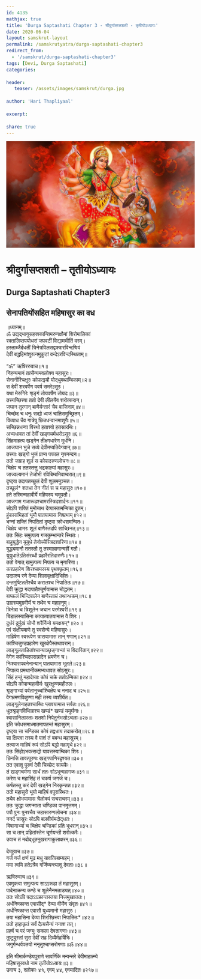 ```yaml
---    
id: 4135    
mathjax: true    
title: 'Durga Saptashati Chapter 3 - श्रीदुर्गासप्तशती - तृतीयोऽध्यायः'    
date: 2020-06-04    
layout: samskrut-layout 
permalink: /samskrutyatra/durga-saptashati-chapter3
redirect_from: 
  - '/samskrut/durga-saptashati-chapter3'
tags: [Devi, Durga Saptashati]    
categories:    
    
header:    
   teaser: /assets/images/samskrut/durga.jpg    
    
author: 'Hari Thapliyaal'    
    
excerpt:    
    
share: true    
---    
```

    
![](/assets/images/samskrut/durga.jpg)    
    
# श्रीदुर्गासप्तशती – तृतीयोऽध्यायः    
## Durga Saptashati Chapter3    
    
## सेनापतियोंसहित महिषासुर का वध    
    
॥ध्यानम्॥    
ॐ उद्यद्भानुसहस्रकान्तिमरुणक्षौमां शिरोमालिकां    
रक्तालिप्तपयोधरां जपवटीं विद्यामभीतिं वरम्।    
हस्ताब्जैर्दधतीं त्रिनेत्रविलसद्वक्त्रारविन्दश्रियं    
देवीं बद्धहिमांशुरत्‍नमुकुटां वन्देऽरविन्दस्थिताम्॥    
    
“ॐ” ऋषिररुवाच॥१॥    
निहन्यमानं तत्सैन्यमवलोक्य महासुरः।    
सेनानीश्‍चिक्षुरः कोपाद्ययौ योद्‍धुमथाम्बिकाम्॥२॥    
स देवीं शरवर्षेण ववर्ष समरेऽसुरः।    
यथा मेरुगिरेः श्रृङ्‌गं तोयवर्षेण तोयदः॥३॥    
तस्यच्छित्त्वा ततो देवी लीलयैव शरोत्करान्।    
जघान तुरगान् बाणैर्यन्तारं चैव वाजिनाम्॥४॥    
चिच्छेद च धनुः सद्यो ध्वजं चातिसमुच्छ्रितम्।    
विव्याध चैव गात्रेषु छिन्नधन्वानमाशुगैः॥५॥    
सच्छिन्नधन्वा विरथो हताश्‍वो हतसारथिः।    
अभ्यधावत तां देवीं खड्‌गचर्मधरोऽसुरः॥६॥    
सिंहमाहत्य खड्‌गेन तीक्ष्णधारेण मूर्धनि।    
आजघान भुजे सव्ये देवीमप्यतिवेगवान्॥७॥    
तस्याः खड्‌गो भुजं प्राप्य पफाल नृपनन्दन।    
ततो जग्राह शूलं स कोपादरुणलोचनः॥८॥    
चिक्षेप च ततस्तत्तु भद्रकाल्यां महासुरः।    
जाज्वल्यमानं तेजोभी रविबिम्बमिवाम्बरात्॥९॥    
दृष्ट्‍वा तदापतच्छूलं देवी शूलममुञ्चत।    
तच्छूलं* शतधा तेन नीतं स च महासुरः॥१०॥    
हते तस्मिन्महावीर्ये महिषस्य चमूपतौ।    
आजगाम गजारूढश्‍चामरस्त्रिदशार्दनः॥११॥    
सोऽपि शक्तिं मुमोचाथ देव्यास्तामम्बिका द्रुतम्।    
हुंकाराभिहतां भूमौ पातयामास निष्प्रभाम्॥१२॥    
भग्नां शक्तिं निपतितां दृष्ट्‌वा क्रोधसमन्वितः।    
चिक्षेप चामरः शूलं बाणैस्तदपि साच्छिनत्॥१३॥    
ततः सिंहः समुत्पत्य गजकुम्भान्तरे स्थितः।    
बाहुयुद्धेन युयुधे तेनोच्चैस्त्रिदशारिणा॥१४॥    
युद्ध्यमानौ ततस्तौ तु तस्मान्नागान्महीं गतौ।    
युयुधातेऽतिसंरब्धौ प्रहारैरतिदारुणैः॥१५॥    
ततो वेगात् खमुत्पत्य निपत्य च मृगारिणा।    
करप्रहारेण शिरश्‍चामरस्य पृथक्कृतम्॥१६॥    
उदग्रश्‍च रणे देव्या शिलावृक्षादिभिर्हतः।    
दन्तमुष्टितलैश्‍चैव करालश्‍च निपातितः॥१७॥    
देवी क्रुद्धा गदापातैश्‍चूर्णयामास चोद्धतम्।    
बाष्कलं भिन्दिपालेन बाणैस्ताम्रं तथान्धकम्॥१८॥    
उग्रास्यमुग्रवीर्यं च तथैव च महाहनुम्।    
त्रिनेत्रा च त्रिशूलेन जघान परमेश्वरी॥१९॥    
बिडालस्यासिना कायात्पातयामास वै शिरः।    
दुर्धरं दुर्मुखं चोभौ शरैर्निन्ये यमक्षयम्*॥२०॥    
एवं संक्षीयमाणे तु स्वसैन्ये महिषासुरः।    
माहिषेण स्वरूपेण त्रासयामास तान् गणान्॥२१॥    
कांश्‍चित्तुण्डप्रहारेण खुरक्षेपैस्तथापरान्।    
लाङ्‌गूलताडितांश्‍चान्याञ्छृङ्‌गाभ्यां च विदारितान्॥२२॥    
वेगेन कांश्‍चिदपरान्नादेन भ्रमणेन च।    
निःश्वासपवनेनान्यान् पातयामास भूतले॥२३॥    
निपात्य प्रमथानीकमभ्यधावत सोऽसुरः।    
सिंहं हन्तुं महादेव्याः कोपं चक्रे ततोऽम्बिका॥२४॥    
सोऽपि कोपान्महावीर्यः खुरक्षुण्णमहीतलः।    
श्रृङ्‌गाभ्यां पर्वतानुच्चांश्चिक्षेप च ननाद च॥२५॥    
वेगभ्रमणविक्षुण्णा मही तस्य व्यशीर्यत।    
लाङ्‌गूलेनाहतश्‍चाब्धिः प्लावयामास सर्वतः॥२६॥    
धुतश्रृङ्‌गविभिन्नाश्‍च खण्डं* खण्डं ययुर्घनाः।    
श्‍वासानिलास्ताः शतशो निपेतुर्नभसोऽचलाः॥२७॥    
इति क्रोधसमाध्मातमापतन्तं महासुरम्।    
दृष्ट्‌वा सा चण्डिका कोपं तद्वधाय तदाकरोत्॥२८॥    
सा क्षिप्त्वा तस्य वै पाशं तं बबन्ध महासुरम्।    
तत्याज माहिषं रूपं सोऽपि बद्धो महामृधे॥२९॥    
ततः सिंहोऽभवत्सद्यो यावत्तस्याम्बिका शिरः।    
छिनत्ति तावत्पुरुषः खड्‌गपाणिरदृश्यत॥३०॥    
तत एवाशु पुरुषं देवी चिच्छेद सायकैः।    
तं खड्‌गचर्मणा सार्धं ततः सोऽभून्महागजः॥३१॥    
करेण च महासिंहं तं चकर्ष जगर्ज च।    
कर्षतस्तु करं देवी खड्‌गेन निरकृन्तत॥३२॥    
ततो महासुरो भूयो माहिषं वपुरास्थितः।    
तथैव क्षोभयामास त्रैलोक्यं सचराचरम्॥३३॥    
ततः क्रुद्धा जगन्माता चण्डिका पानमुत्तमम्।    
पपौ पुनः पुनश्‍चैव जहासारुणलोचना॥३४॥    
ननर्द चासुरः सोऽपि बलवीर्यमदोद्‌धतः।    
विषाणाभ्यां च चिक्षेप चण्डिकां प्रति भूधरान्॥३५॥    
सा च तान् प्रहितांस्तेन चूर्णयन्ती शरोत्करैः।    
उवाच तं मदोद्‌धूतमुखरागाकुलाक्षरम्॥३६॥    
    
देव्युवाच॥३७॥    
गर्ज गर्ज क्षणं मूढ मधु यावत्पिबाम्यहम्।    
मया त्वयि हतेऽत्रैव गर्जिष्यन्त्याशु देवताः॥३८॥    
    
ऋषिरुवाच॥३९॥    
एवमुक्त्वा समुत्पत्य साऽऽरूढा तं महासुरम्।    
पादेनाक्रम्य कण्ठे च शूलेनैनमताडयत्॥४०॥    
ततः सोऽपि पदाऽऽक्रान्तस्तया निजमुखात्ततः।    
अर्धनिष्क्रान्त एवासीद्* देव्या वीर्येण संवृतः॥४१॥    
अर्धनिष्क्रान्त एवासौ युध्यमानो महासुरः।    
तया महासिना देव्या शिरश्छित्त्वा निपातितः*॥४२॥    
ततो हाहाकृतं सर्वं दैत्यसैन्यं ननाश तत्।    
प्रहर्षं च परं जग्मुः सकला देवतागणाः॥४३॥    
तुष्टुवुस्तां सुरा देवीं सह दिव्यैर्महर्षिभिः।    
जगुर्गन्धर्वपतयो ननृतुश्‍चाप्सरोगणाः॥ॐ॥४४॥    
    
इति श्रीमार्कण्डेयपुराणे सावर्णिके मन्वन्तरे देवीमाहात्म्ये    
महिषासुरवधो नाम तृतीयोऽध्यायः॥३॥    
उवाच ३, श्‍लोकाः ४१, एवम् ४४, एवमादितः॥२१७॥    
    
